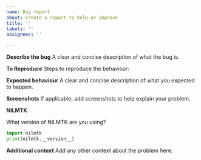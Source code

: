 ```yaml
---
name: Bug report
about: Create a report to help us improve
title: ''
labels: ''
assignees: ''

---
```


**Describe the bug**
A clear and concise description of what the bug is.

**To Reproduce**
Steps to reproduce the behaviour:

**Expected behaviour**
A clear and concise description of what you expected to happen.

**Screenshots**
If applicable, add screenshots to help explain your problem.

**NILMTK**

What version of NILMTK are you using?

```python
import nilmtk
print(nilmtk.__version__)
````

**Additional context**
Add any other context about the problem here.
